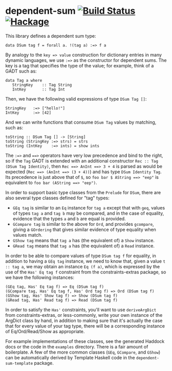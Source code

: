 dependent-sum [![Build Status](https://travis-ci.org/obsidiansystems/dependent-sum.svg)](https://travis-ci.org/obsidiansystems/dependent-sum) [![Hackage](https://img.shields.io/hackage/v/dependent-sum.svg)](http://hackage.haskell.org/package/dependent-sum)
==============

This library defines a dependent sum type:

    data DSum tag f = forall a. !(tag a) :=> f a

By analogy to the `key => value` construction for dictionary entries in many dynamic languages, we use `:=>` as the constructor for dependent sums.  The key is a tag that specifies the type of the value;  for example, think of a GADT such as:

    data Tag a where
       StringKey    :: Tag String
       IntKey       :: Tag Int

Then, we have the following valid expressions of type `DSum Tag []`:

    StringKey   :=> ["hello!"]
    IntKey      :=> [42]

And we can write functions that consume `DSum Tag` values by matching, such as:

    toString :: DSum Tag [] -> [String]
    toString (StringKey :=> strs) = strs
    toString (IntKey    :=> ints) = show ints

The `:=>` and `==>` operators have very low precedence and bind to the right, so if the `Tag` GADT is extended with an additional constructor `Rec :: Tag (DSum Tag Identity)`, then `Rec ==> AnInt ==> 3 + 4` is parsed as would be expected (`Rec ==> (AnInt ==> (3 + 4))`) and has type `DSum Identity Tag`.  Its precedence is just above that of `$`, so `foo bar $ AString ==> "eep"` is equivalent to `foo bar (AString ==> "eep")`.

In order to support basic type classes from the `Prelude` for `DSum`, there are also several type classes defined for "tag" types:

 - `GEq tag` is similar to an `Eq` instance for `tag a` except that with `geq`, values of types `tag a` and `tag b` may be compared, and in the case of equality, evidence that the types `a` and `b` are equal is provided.
 - `GCompare tag` is similar to the above for `Ord`, and provides `gcompare`, giving a `GOrdering` that gives similar evidence of type equality when values match.
 - `GShow tag` means that `tag a` has (the equivalent of) a `Show` instance.
 - `GRead tag` means that `tag a` has (the equivalent of) a `Read` instance.

In order to be able to compare values of type `DSum tag f` for equality, in addition to having a `GEq tag` instance, we need to know that, given a value `t :: tag a`, we may obtain an instance `Eq (f a)`, which is expressed by the use of the `Has' Eq tag f` constraint from the constraints-extras package, so we have the following instances:

    (GEq tag, Has' Eq tag f) => Eq (DSum tag f)
    (GCompare tag, Has' Eq tag f, Has' Ord tag f) => Ord (DSum tag f)
    (GShow tag, Has' Show tag f) => Show (DSum tag f)
    (GRead tag, Has' Read tag f) => Read (DSum tag f)

In order to satisfy the `Has'` constraints, you'll want to use `deriveArgDict` from constraints-extras, or less-commonly, write your own instance of the ArgDict class by hand, in addition to making sure that it's actually the case that for every value of your tag type, there will be a corresponding instance of Eq/Ord/Read/Show as appropriate.

For example implementations of these classes, see the generated Haddock docs or the code in the `examples` directory.  There is a fair amount of boilerplate.  A few of the more common classes (`GEq`, `GCompare`, and `GShow`) can be automatically derived by Template Haskell code in the `dependent-sum-template` package.
